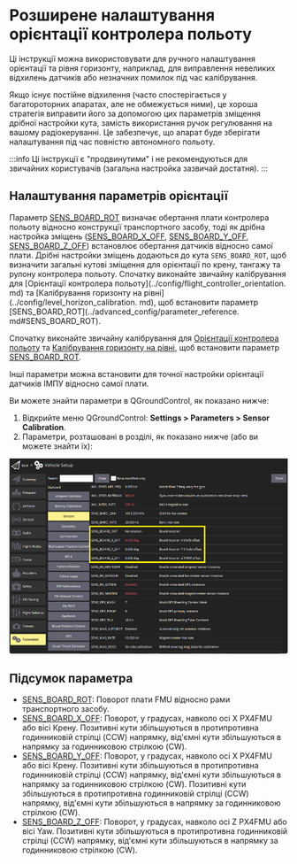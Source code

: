 # Розширене налаштування орієнтації контролера польоту

Ці інструкції можна використовувати для ручного налаштування орієнтації та рівня горизонту, наприклад, для виправлення невеликих відхилень датчиків або незначних помилок під час калібрування.

Якщо існує постійне відхилення (часто спостерігається у багатороторних апаратах, але не обмежується ними), це хороша стратегія виправити його за допомогою цих параметрів зміщення дрібної настройки кута, замість використання ручок регулювання на вашому радіокеруванні.
Це забезпечує, що апарат буде зберігати налаштування під час повністю автономного польоту.

:::info
Ці інструкції є "продвинутими" і не рекомендуються для звичайних користувачів (загальна настройка зазвичай достатня).
:::

## Налаштування параметрів орієнтації

Параметр [SENS_BOARD_ROT](../advanced_config/parameter_reference.md#SENS_BOARD_ROT) визначає обертання плати контролера польоту відносно конструкції транспортного засобу, тоді як дрібна настройка зміщень ([SENS_BOARD_X_OFF](../advanced_config/parameter_reference.md#SENS_BOARD_X_OFF), [SENS_BOARD_Y_OFF](../advanced_config/parameter_reference.md#SENS_BOARD_Y_OFF), [SENS_BOARD_Z_OFF](../advanced_config/parameter_reference.md#SENS_BOARD_Z_OFF)) встановлює обертання датчиків відносно самої плати. Дрібні настройки зміщень додаються до кута `SENS_BOARD_ROT`, щоб визначити загальні кутові зміщення для орієнтації по крену, тангажу та рулону контролера польоту.
Спочатку виконайте звичайну калібрування для [Орієнтації контролера польоту](../config/flight_controller_orientation. md) та [Калібрування горизонту на рівні](../config/level_horizon_calibration. md), щоб встановити параметр [SENS_BOARD_ROT](../advanced_config/parameter_reference. md#SENS_BOARD_ROT).

Спочатку виконайте звичайну калібрування для [Орієнтації контролера польоту](../config/flight_controller_orientation.md) та [Калібрування горизонту на рівні](../config/level_horizon_calibration.md), щоб встановити параметр [SENS_BOARD_ROT](../advanced_config/parameter_reference.md#SENS_BOARD_ROT).

Інші параметри можна встановити для точної настройки орієнтації датчиків ІМПУ відносно самої плати.

Ви можете знайти параметри в QGroundControl, як показано нижче:

1. Відкрийте меню QGroundControl: **Settings > Parameters > Sensor Calibration**.
2. Параметри, розташовані в розділі, як показано нижче (або ви можете знайти їх):

  ![FC Orientation QGC v2](../../assets/qgc/setup/sensor/fc_orientation_qgc_v2.png)

## Підсумок параметра

- [SENS_BOARD_ROT](../advanced_config/parameter_reference.md#SENS_BOARD_ROT): Поворот плати FMU відносно рами транспортного засобу.
- [SENS_BOARD_X_OFF](../advanced_config/parameter_reference.md#SENS_BOARD_X_OFF): Поворот, у градусах, навколо осі X PX4FMU або вісі Крену.
  Позитивні кути збільшуються в протипротивна годинниковій стрілці (CCW) напрямку, від'ємні кути збільшуються в напрямку за годинниковою стрілкою (CW).
- [SENS_BOARD_Y_OFF](../advanced_config/parameter_reference.md#SENS_BOARD_Y_OFF): Поворот, у градусах, навколо осі X PX4FMU або вісі Крену. Позитивні кути збільшуються в протипротивна годинниковій стрілці (CCW) напрямку, від'ємні кути збільшуються в напрямку за годинниковою стрілкою (CW).
  Позитивні кути збільшуються в протипротивна годинниковій стрілці (CCW) напрямку, від'ємні кути збільшуються в напрямку за годинниковою стрілкою (CW).
- [SENS_BOARD_Z_OFF](../advanced_config/parameter_reference.md#SENS_BOARD_Z_OFF): Поворот, у градусах, навколо осі Z PX4FMU або вісі Yaw.
  Позитивні кути збільшуються в протипротивна годинниковій стрілці (CCW) напрямку, від'ємні кути збільшуються в напрямку за годинниковою стрілкою (CW).
